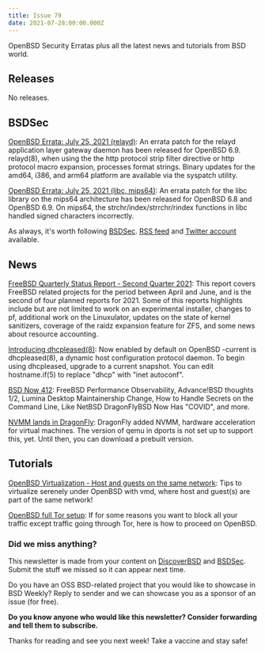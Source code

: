 ```yaml
---
title: Issue 79
date: 2021-07-28:00:00.000Z
---
```


OpenBSD Security Erratas plus all the latest news and tutorials from BSD world.

<!-- more -->

## Releases

No releases.

## BSDSec

[OpenBSD Errata: July 25, 2021 (relayd)](https://bsdsec.net/articles/openbsd-errata-july-25-2021-relayd?utm_source=bsdweekly): An errata patch for the relayd application layer gateway daemon has been released for OpenBSD 6.9. relayd(8), when using the the http protocol strip filter directive or http protocol macro expansion, processes format strings. Binary updates for the amd64, i386, and arm64 platform are available via the syspatch utility.

[OpenBSD Errata: July 25, 2021 (libc, mips64)](https://bsdsec.net/articles/openbsd-errata-july-25-2021-libc-mips64?utm_source=bsdweekly): An errata patch for the libc library on the mips64 architecture has been released for OpenBSD 6.8 and OpenBSD 6.9. On mips64, the strchr/index/strrchr/rindex functions in libc handled signed characters incorrectly.

As always, it's worth following [BSDSec](https://bsdsec.net). [RSS feed](https://bsdsec.net/articles.atom) and [Twitter account](https://twitter.com/bsdsec) available.

## News

[FreeBSD Quarterly Status Report - Second Quarter 2021](https://bsdsec.net/articles/freebsd-announce-freebsd-quarterly-status-report-second-quarter-2021?utm_source=bsdweekly): This report covers FreeBSD related projects for the period between April and June, and is the second of four planned reports for 2021. Some of this reports highlights include but are not limited to work on an experimental installer, changes to pf, additional work on the Linuxulator, updates on the state of kernel sanitizers, coverage of the raidz expansion feature for ZFS, and some news about resource accounting.

[Introducing dhcpleased(8)](https://undeadly.org/cgi?action=article;sid=20210722072359&utm_source=bsdweekly): Now enabled by default on OpenBSD -current is dhcpleased(8), a dynamic host configuration protocol daemon. To begin using dhcpleased, upgrade to a current snapshot. You can edit hostname.if(5) to replace "dhcp" with "inet autoconf".

[BSD Now 412](https://www.bsdnow.tv/412?utm_source=bsdweekly): FreeBSD Performance Observability, Advance!BSD thoughts 1/2, Lumina Desktop Maintainership Change, How to Handle Secrets on the Command Line, Like NetBSD DragonFlyBSD Now Has "COVID", and more.

[NVMM lands in DragonFly](https://www.dragonflydigest.com/2021/07/21/26006.html?utm_source=bsdweekly): DragonFly added NVMM, hardware acceleration for virtual machines. The version of qemu in dports is not set up to support this, yet. Until then, you can download a prebuilt version.

## Tutorials

[OpenBSD Virtualization - Host and guests on the same network](http://doc.huc.fr.eu.org/en/sys/openbsd/vmd-host-guest-on-same-network/?utm_source=bsdweekly): Tips to virtualize serenely under OpenBSD with vmd, where host and guest(s) are part of the same network!

[OpenBSD full Tor setup](https://dataswamp.org/~solene/2021-07-25-openbsd-full-tor.html?utm_source=bsdweekly): If for some reasons you want to block all your traffic except traffic going through Tor, here is how to proceed on OpenBSD.

### Did we miss anything?

This newsletter is made from your content on [DiscoverBSD](https://discoverbsd.com) and [BSDSec](https://bsdsec.net). Submit the stuff we missed so it can appear next time.

Do you have an OSS BSD-related project that you would like to showcase in BSD Weekly? Reply to sender and we can showcase you as a sponsor of an issue (for free).

**Do you know anyone who would like this newsletter? Consider forwarding and tell them to subscribe.**

Thanks for reading and see you next week! Take a vaccine and stay safe!
